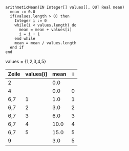 ```
arithmeticMean(IN Integer[] values[], OUT Real mean)
  mean := 0.0
  if(values.length > 0) then
    Integer i := 0
    while(i < values.length) do
      mean = mean + values[i]
      i = i + 1
    end while
    mean = mean / values.length
  end if
end
```

values = {1,2,3,4,5}

|Zeile|values[i]|mean|i|
|---|---|---|---|
|2||0.0||
|4||0.0|0|
|6,7|1|1.0|1|
|6,7|2|3.0|2|
|6,7|3|6.0|3|
|6,7|4|10.0|4|
|6,7|5|15.0|5|
|9||3.0|5|
